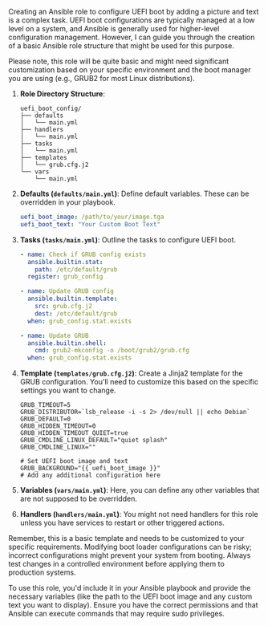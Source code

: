 Creating an Ansible role to configure UEFI boot by adding a picture and text is a complex task. UEFI boot configurations are typically managed at a low level on a system, and Ansible is generally used for higher-level configuration management. However, I can guide you through the creation of a basic Ansible role structure that might be used for this purpose. 

Please note, this role will be quite basic and might need significant customization based on your specific environment and the boot manager you are using (e.g., GRUB2 for most Linux distributions).

1. **Role Directory Structure**:
   ```
   uefi_boot_config/
   ├── defaults
   │   └── main.yml
   ├── handlers
   │   └── main.yml
   ├── tasks
   │   └── main.yml
   ├── templates
   │   └── grub.cfg.j2
   └── vars
       └── main.yml
   ```

2. **Defaults (`defaults/main.yml`)**: 
   Define default variables. These can be overridden in your playbook.
   ```yaml
   uefi_boot_image: /path/to/your/image.tga
   uefi_boot_text: "Your Custom Boot Text"
   ```

3. **Tasks (`tasks/main.yml`)**:
   Outline the tasks to configure UEFI boot.
   ```yaml
   - name: Check if GRUB config exists
     ansible.builtin.stat:
       path: /etc/default/grub
     register: grub_config

   - name: Update GRUB config
     ansible.builtin.template:
       src: grub.cfg.j2
       dest: /etc/default/grub
     when: grub_config.stat.exists

   - name: Update GRUB
     ansible.builtin.shell:
       cmd: grub2-mkconfig -o /boot/grub2/grub.cfg
     when: grub_config.stat.exists
   ```

4. **Template (`templates/grub.cfg.j2`)**:
   Create a Jinja2 template for the GRUB configuration. You'll need to customize this based on the specific settings you want to change.
   ```jinja2
   GRUB_TIMEOUT=5
   GRUB_DISTRIBUTOR=`lsb_release -i -s 2> /dev/null || echo Debian`
   GRUB_DEFAULT=0
   GRUB_HIDDEN_TIMEOUT=0
   GRUB_HIDDEN_TIMEOUT_QUIET=true
   GRUB_CMDLINE_LINUX_DEFAULT="quiet splash"
   GRUB_CMDLINE_LINUX=""

   # Set UEFI boot image and text
   GRUB_BACKGROUND="{{ uefi_boot_image }}"
   # Add any additional configuration here
   ```

5. **Variables (`vars/main.yml`)**:
   Here, you can define any other variables that are not supposed to be overridden.

6. **Handlers (`handlers/main.yml`)**:
   You might not need handlers for this role unless you have services to restart or other triggered actions.

Remember, this is a basic template and needs to be customized to your specific requirements. Modifying boot loader configurations can be risky; incorrect configurations might prevent your system from booting. Always test changes in a controlled environment before applying them to production systems.

To use this role, you'd include it in your Ansible playbook and provide the necessary variables (like the path to the UEFI boot image and any custom text you want to display). Ensure you have the correct permissions and that Ansible can execute commands that may require sudo privileges.